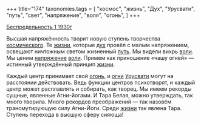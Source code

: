 +++
title="174"
taxonomies.tags = [
 "космос",
 "жизнь",
 "Дух",
 "Урусвати",
 "путь",
 "свет",
 "напряжение",
 "воля",
 "огонь",
]
+++

[Беспредельность 1 1930г](/agni/1930)

Высшая напряжённость творит новую ступень творчества [космического](/tags/космос). Те [жизни](/tags/жизнь), которые [дух](/tags/Дух) провёл с малым напряжением, освещают ничтожным светом жизненный [путь](/tags/путь). Мы видели вихрь [воли](/tags/воля). Мы ценим [напряжение](/tags/напряжение) [воли](/tags/воля). Примем как приношение «чашу огней» — истинный утверждённый принцип [жизни](/tags/жизнь).   

Каждый центр принимает свой [огонь](/tags/огонь), и [огни](/tags/огонь) [Урусвати](/tags/Урусвати) могут на расстоянии действовать. Ведь функции центров психотворят, и каждый центр может расплавлять и собирать, как творец. Мы имеем рекорды сущные, явленные Агни-йогами. И Тара Белая, можно утверждать, так много творила. Много рекордов преображений — так назовём трансмутирующую силу Агни-Йоги. Среди [жизни](/tags/жизнь) так явлена Тара. Ступень перехода в высшую сферу сияюща!